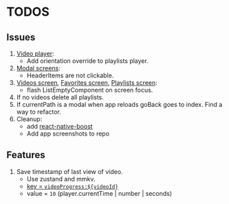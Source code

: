 # TODOS

## Issues

1. [Video player](components/video-player.tsx):
   - Add orientation override to playlists player.
2. [Modal screens](<app/(screens)/_layout.tsx>):
   - HeaderItems are not clickable.
3. [Videos screen](<app/(tabs)/videos.tsx>), [Favorites screen](<app/(tabs)/favorites.tsx>), [Playlists screen](<app/(tabs)/playlists.tsx>):
   - flash ListEmptyComponent on screen focus.
4. If no videos delete all playlists.
5. If currentPath is a modal when app reloads goBack goes to index. Find a way to refactor.
6. Cleanup:
   - add [react-native-boost](https://github.com/kuatsu/react-native-boost)
   - Add app screenshots to repo

## Features

1. Save timestamp of last view of video.
   - Use zustand and mmkv.
   - [key = `videoProgress:${videoId}`](lib/store.ts#L449)
   - value = `10` (player.currentTime | number | seconds)
